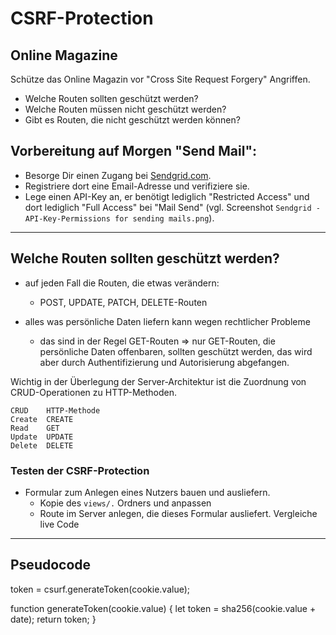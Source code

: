 # CSRF-Protection

## Online Magazine
Schütze das Online Magazin vor "Cross Site Request Forgery" Angriffen.
- Welche Routen sollten geschützt werden?
- Welche Routen müssen nicht geschützt werden?
- Gibt es Routen, die nicht geschützt werden können?

## Vorbereitung auf Morgen "Send Mail":
  - Besorge Dir einen Zugang bei [Sendgrid.com](https://sendgrid.com/).
  - Registriere dort eine Email-Adresse und verifiziere sie.
  - Lege einen API-Key an, er benötigt lediglich "Restricted Access" und dort lediglich "Full Access" bei "Mail Send" (vgl. Screenshot `Sendgrid - API-Key-Permissions for sending mails.png`).

---
## Welche Routen sollten geschützt werden?
- auf jeden Fall die Routen, die etwas verändern: 
  - POST, UPDATE, PATCH, DELETE-Routen

- alles was persönliche Daten liefern kann
  wegen rechtlicher Probleme
  - das sind in der Regel GET-Routen
  => nur GET-Routen, die persönliche Daten offenbaren, sollten geschützt werden, das wird aber durch Authentifizierung und Autorisierung abgefangen.

Wichtig in der Überlegung der Server-Architektur ist die Zuordnung von CRUD-Operationen zu HTTP-Methoden.
```
CRUD    HTTP-Methode
Create  CREATE
Read    GET
Update  UPDATE
Delete  DELETE
```

### Testen der CSRF-Protection
- Formular zum Anlegen eines Nutzers bauen und ausliefern.
  - Kopie des `views/.` Ordners und anpassen
  - Route im Server anlegen, die dieses Formular ausliefert.
  Vergleiche live Code

---

## Pseudocode
token = csurf.generateToken(cookie.value);

function generateToken(cookie.value) {
  let token = sha256(cookie.value + date);
  return token;
}
